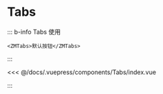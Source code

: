 <!--
 * @abstract: JianJie
 * @version: 0.0.1
 * @Author: bhabgs
 * @Date: 2019-12-05 13:32:35
 * @LastEditors: bhabgs
 * @LastEditTime: 2019-12-16 11:44:35
 -->

# Tabs

::: b-info Tabs 使用

```vue
<ZMTabs>默认按钮</ZMTabs>
```

:::

<templateMobile name="Tabs-index">

<<< @/docs/.vuepress/components/Tabs/index.vue

</templateMobile>
:::
